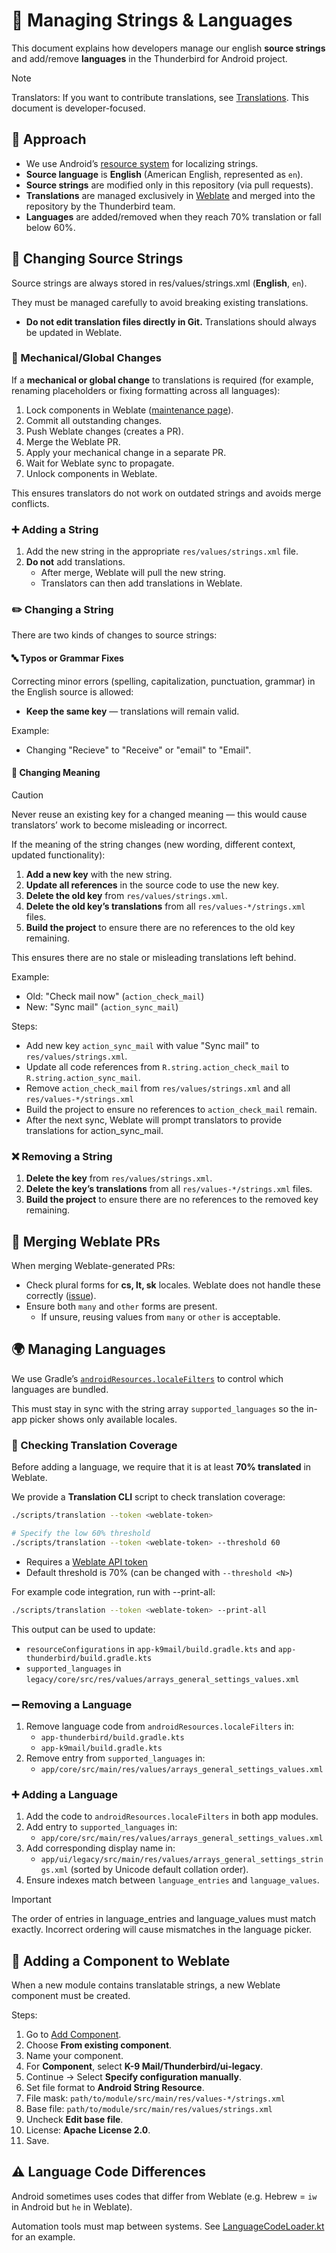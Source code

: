 # 📝 Managing Strings & Languages

This document explains how developers manage our english **source strings** and add/remove **languages** in the
Thunderbird for Android project.

> [!NOTE]
> Translators: If you want to contribute translations, see [Translations](translations.md).
> This document is developer-focused.

## 📖 Approach

* We use Android’s [resource system](https://developer.android.com/guide/topics/resources/localization) for localizing strings.
* **Source language** is **English** (American English, represented as `en`).
* **Source strings** are modified only in this repository (via pull requests).
* **Translations** are managed exclusively in [Weblate](https://hosted.weblate.org/projects/tb-android/) and merged into the repository by the Thunderbird team.
* **Languages** are added/removed when they reach 70% translation or fall below 60%.

## 🔄 Changing Source Strings

Source strings are always stored in res/values/strings.xml (**English**, `en`).

They must be managed carefully to avoid breaking existing translations.

- **Do not edit translation files directly in Git.**
  Translations should always be updated in Weblate.

### 🔧 Mechanical/Global Changes

If a **mechanical or global change** to translations is required (for example, renaming placeholders or fixing
formatting across all languages):

1. Lock components in Weblate ([maintenance page](https://hosted.weblate.org/projects/tb-android/#repository)).
2. Commit all outstanding changes.
3. Push Weblate changes (creates a PR).
4. Merge the Weblate PR.
5. Apply your mechanical change in a separate PR.
6. Wait for Weblate sync to propagate.
7. Unlock components in Weblate.

This ensures translators do not work on outdated strings and avoids merge conflicts.

### ➕ Adding a String

1. Add the new string in the appropriate `res/values/strings.xml` file.
2. **Do not** add translations.
   * After merge, Weblate will pull the new string.
   * Translators can then add translations in Weblate.

### ✏️ Changing a String

There are two kinds of changes to source strings:

#### 🔤 Typos or Grammar Fixes

Correcting minor errors (spelling, capitalization, punctuation, grammar) in the English source is allowed:

- **Keep the same key** — translations will remain valid.

Example:

- Changing "Recieve" to "Receive" or "email" to "Email".

#### 🧭 Changing Meaning

> [!CAUTION]
> Never reuse an existing key for a changed meaning — this would cause translators’ work to become misleading or incorrect.

If the meaning of the string changes (new wording, different context, updated functionality):

1. **Add a new key** with the new string.
2. **Update all references** in the source code to use the new key.
3. **Delete the old key** from `res/values/strings.xml`.
4. **Delete the old key’s translations** from all `res/values-*/strings.xml` files.
5. **Build the project** to ensure there are no references to the old key remaining.

This ensures there are no stale or misleading translations left behind.

Example:

- Old: "Check mail now" (`action_check_mail`)
- New: "Sync mail" (`action_sync_mail`)

Steps:

- Add new key `action_sync_mail` with value "Sync mail" to `res/values/strings.xml`.
- Update all code references from `R.string.action_check_mail` to `R.string.action_sync_mail`.
- Remove `action_check_mail` from `res/values/strings.xml` and all `res/values-*/strings.xml`
- Build the project to ensure no references to `action_check_mail` remain.
- After the next sync, Weblate will prompt translators to provide translations for action_sync_mail.

### ❌ Removing a String

1. **Delete the key** from `res/values/strings.xml`.
2. **Delete the key’s translations** from all `res/values-*/strings.xml` files.
3. **Build the project** to ensure there are no references to the removed key remaining.

## 🔀 Merging Weblate PRs

When merging Weblate-generated PRs:

* Check plural forms for **cs, lt, sk** locales. Weblate does not handle these correctly ([issue](https://github.com/WeblateOrg/weblate/issues/7520)).
* Ensure both `many` and `other` forms are present.
  * If unsure, reusing values from `many` or `other` is acceptable.

## 🌍 Managing Languages

We use Gradle’s [`androidResources.localeFilters`](https://developer.android.com/reference/tools/gradle-api/8.8/com/android/build/api/dsl/ApplicationAndroidResources#localeFilters%28%29) to control which languages are bundled.

This must stay in sync with the string array `supported_languages` so the in-app picker shows only available locales.

### 🔎 Checking Translation Coverage

Before adding a language, we require that it is at least **70% translated** in Weblate.

We provide a **Translation CLI** script to check translation coverage:

```bash
./scripts/translation --token <weblate-token>

# Specify the low 60% threshold
./scripts/translation --token <weblate-token> --threshold 60
```

- Requires a [Weblate API token](https://hosted.weblate.org/accounts/profile/#api)
- Default threshold is 70% (can be changed with `--threshold <N>`)

For example code integration, run with --print-all:

```bash
./scripts/translation --token <weblate-token> --print-all
```

This output can be used to update:

- `resourceConfigurations` in `app-k9mail/build.gradle.kts` and `app-thunderbird/build.gradle.kts`
- `supported_languages` in `legacy/core/src/res/values/arrays_general_settings_values.xml`

### ➖ Removing a Language

1. Remove language code from `androidResources.localeFilters` in:
   * `app-thunderbird/build.gradle.kts`
   * `app-k9mail/build.gradle.kts`
2. Remove entry from `supported_languages` in:
   * `app/core/src/main/res/values/arrays_general_settings_values.xml`

### ➕ Adding a Language

1. Add the code to `androidResources.localeFilters` in both app modules.
2. Add entry to `supported_languages` in:
   * `app/core/src/main/res/values/arrays_general_settings_values.xml`
3. Add corresponding display name in:
   * `app/ui/legacy/src/main/res/values/arrays_general_settings_strings.xml` (sorted by Unicode default collation order).
4. Ensure indexes match between `language_entries` and `language_values`.

> [!IMPORTANT]
> The order of entries in language_entries and language_values must match exactly. Incorrect ordering will cause mismatches in the language picker.

## 🧩 Adding a Component to Weblate

When a new module contains translatable strings, a new Weblate component must be created.

Steps:

1. Go to [Add Component](https://hosted.weblate.org/create/component/?project=3696).
2. Choose **From existing component**.
3. Name your component.
4. For **Component**, select **K-9 Mail/Thunderbird/ui-legacy**.
5. Continue → Select **Specify configuration manually**.
6. Set file format to **Android String Resource**.
7. File mask: `path/to/module/src/main/res/values-*/strings.xml`
8. Base file: `path/to/module/src/main/res/values/strings.xml`
9. Uncheck **Edit base file**.
10. License: **Apache License 2.0**.
11. Save.

## ⚠️ Language Code Differences

Android sometimes uses codes that differ from Weblate (e.g. Hebrew = `iw` in Android but `he` in Weblate).

Automation tools must map between systems.
See [LanguageCodeLoader.kt](https://github.com/thunderbird/thunderbird-android/blob/main/cli/translation-cli/src/main/kotlin/net/thunderbird/cli/translation/LanguageCodeLoader.kt#L12-L13) for an example.
